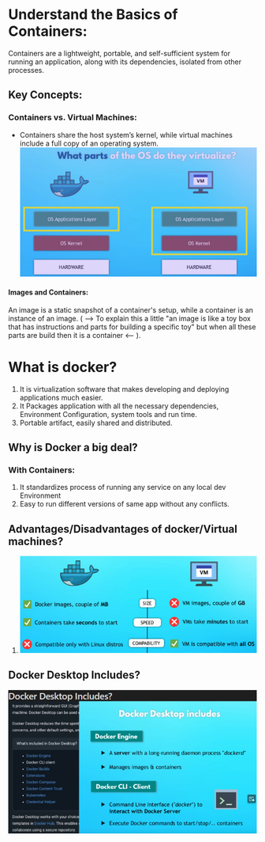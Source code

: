 # Understand the Basics of Containers:
Containers are a lightweight, portable, and self-sufficient system for running an application, along with its dependencies, isolated from other processes.
## Key Concepts:
### Containers vs. Virtual Machines: 
- Containers share the host system’s kernel, while virtual machines include a full copy of an operating system.
![alt text](image.png)
#### Images and Containers: 
An image is a static snapshot of a container's setup, while a container is an instance of an image. ( --> To explain this a little "an image is like a toy box that has instructions and parts for building a specific toy" but when all these parts are build then it is a container <-- ).

# What is docker?
1) It is virtualization software that makes developing and deploying applications much easier. 
2) It Packages application with all the necessary dependencies, Environment Configuration, system tools and run time.
3) Portable artifact, easily shared and distributed.

## Why is Docker a big deal?
### With Containers: 
1) It standardizes process of running any service on any local dev Environment 
2) Easy to run different versions of same app without any conflicts.

## Advantages/Disadvantages of docker/Virtual machines?
1) ![alt text](image-1.png)

## Docker Desktop Includes?
![alt text](image-2.png)